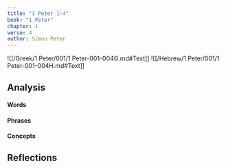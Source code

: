 ```yaml
---
title: "1 Peter 1:4"
book: "1 Peter"
chapter: 1
verse: 4
author: Simon Peter
---
```

![[/Greek/1 Peter/001/1 Peter-001-004G.md#Text]]
![[/Hebrew/1 Peter/001/1 Peter-001-004H.md#Text]]

## Analysis

#### Words

#### Phrases

#### Concepts

## Reflections
